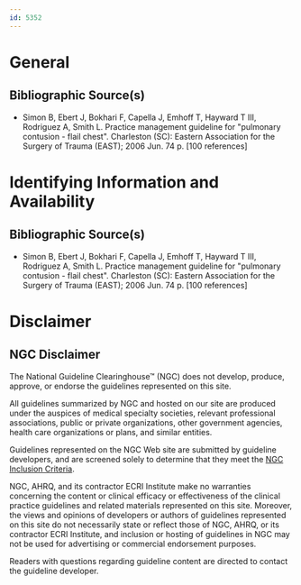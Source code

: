 ```yaml
---
id: 5352
---
```


# General

## Bibliographic Source(s)

- Simon B, Ebert J, Bokhari F, Capella J, Emhoff T, Hayward T III, Rodriguez A, Smith L. Practice management guideline for "pulmonary contusion - flail chest". Charleston (SC): Eastern Association for the Surgery of Trauma (EAST); 2006 Jun. 74 p. [100 references]

# Identifying Information and Availability

## Bibliographic Source(s)

- Simon B, Ebert J, Bokhari F, Capella J, Emhoff T, Hayward T III, Rodriguez A, Smith L. Practice management guideline for "pulmonary contusion - flail chest". Charleston (SC): Eastern Association for the Surgery of Trauma (EAST); 2006 Jun. 74 p. [100 references]

# Disclaimer

## NGC Disclaimer

The National Guideline Clearinghouse™ (NGC) does not develop, produce, approve, or endorse the guidelines represented on this site.

All guidelines summarized by NGC and hosted on our site are produced under the auspices of medical specialty societies, relevant professional associations, public or private organizations, other government agencies, health care organizations or plans, and similar entities.

Guidelines represented on the NGC Web site are submitted by guideline developers, and are screened solely to determine that they meet the [NGC Inclusion Criteria](/help-and-about/summaries/inclusion-criteria).

NGC, AHRQ, and its contractor ECRI Institute make no warranties concerning the content or clinical efficacy or effectiveness of the clinical practice guidelines and related materials represented on this site. Moreover, the views and opinions of developers or authors of guidelines represented on this site do not necessarily state or reflect those of NGC, AHRQ, or its contractor ECRI Institute, and inclusion or hosting of guidelines in NGC may not be used for advertising or commercial endorsement purposes.

Readers with questions regarding guideline content are directed to contact the guideline developer.

